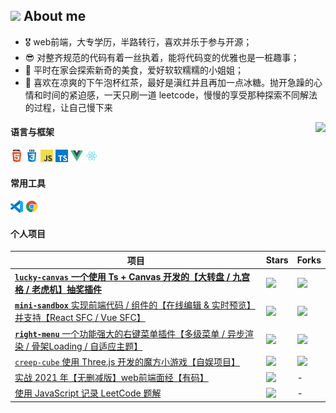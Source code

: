 
## <img src="https://camo.githubusercontent.com/8653492b3ab0c46cc580ad293f0555880ecf8ac82f0a761f17af1335e85e4de6/68747470733a2f2f71706c7573706963747572652e6f73732d636e2d6265696a696e672e616c6979756e63732e636f6d2f364c6a6a51412f48692e676966" height="20"> About me

- 🎖 web前端，大专学历，半路转行，喜欢并乐于参与开源；
- 😎 对整齐规范的代码有着一丝执着，能将代码变的优雅也是一桩趣事；
- 🥕 平时在家会探索新奇的美食，爱好软软糯糯的小姐姐；
- 🍵 喜欢在凉爽的下午泡杯红茶，最好是滇红并且再加一点冰糖。抛开急躁的心情和时间的紧迫感，一天只刷一道 leetcode，慢慢的享受那种探索不同解法的过程，让自己慢下来

<img align="right" src="https://github-readme-stats.vercel.app/api?username=buuing&show_icons=true&count_private=true&hide_border=true&cache_seconds=1900" />

#### 语言与框架

<code><img height="20" src="https://raw.githubusercontent.com/github/explore/80688e429a7d4ef2fca1e82350fe8e3517d3494d/topics/html/html.png"></code>
<code><img height="20" src="https://raw.githubusercontent.com/github/explore/80688e429a7d4ef2fca1e82350fe8e3517d3494d/topics/css/css.png"></code>
<code><img height="20" src="https://raw.githubusercontent.com/github/explore/80688e429a7d4ef2fca1e82350fe8e3517d3494d/topics/javascript/javascript.png"></code>
<code><img height="20" src="https://raw.githubusercontent.com/github/explore/80688e429a7d4ef2fca1e82350fe8e3517d3494d/topics/typescript/typescript.png"></code>
<code><img height="20" src="https://raw.githubusercontent.com/github/explore/80688e429a7d4ef2fca1e82350fe8e3517d3494d/topics/vue/vue.png"></code>
<code><img height="20" src="https://raw.githubusercontent.com/github/explore/80688e429a7d4ef2fca1e82350fe8e3517d3494d/topics/react/react.png"></code>

#### 常用工具

<code><img height="20" src="https://raw.githubusercontent.com/github/explore/80688e429a7d4ef2fca1e82350fe8e3517d3494d/topics/visual-studio-code/visual-studio-code.png"></code>
<code><img height="20" src="https://raw.githubusercontent.com/github/explore/80688e429a7d4ef2fca1e82350fe8e3517d3494d/topics/chrome/chrome.png"></code>

#### 个人项目

| 项目 | Stars | Forks |
| --- | --- | ---|
| [**`lucky-canvas` 一个使用 Ts + Canvas 开发的【大转盘 / 九宫格 / 老虎机】抽奖插件**](https://github.com/buuing/lucky-canvas) | <img src="https://img.shields.io/github/stars/buuing/lucky-canvas?style=social" height="22" align="top" /> | <img src="https://img.shields.io/github/forks/buuing/lucky-canvas?style=social" height="22" align="top" /> |
| [**`mini-sandbox`** 实现前端代码 / 组件的【在线编辑 & 实时预览】并支持【React SFC / Vue SFC】](https://github.com/buuing/mini-sandbox) | <img src="https://img.shields.io/github/stars/buuing/mini-sandbox?style=social" height="22" align="top" /> | <img src="https://img.shields.io/github/forks/buuing/mini-sandbox?style=social" height="22" align="top" /> |
| [**`right-menu`** 一个功能强大的右键菜单插件【多级菜单 / 异步渲染 / 骨架Loading / 自适应主题】](https://github.com/buuing/right-menu) | <img src="https://img.shields.io/github/stars/buuing/right-menu?style=social" height="22" align="top" /> | <img src="https://img.shields.io/github/forks/buuing/right-menu?style=social" height="22" align="top" /> |
| [`creep-cube` 使用 Three.js 开发的魔方小游戏【自娱项目】](https://github.com/buuing/creep-cube) | <img src="https://img.shields.io/github/stars/buuing/creep-cube?style=social" height="22" align="top" /> | <img src="https://img.shields.io/github/forks/buuing/creep-cube?style=social" height="22" align="top" /> |
| [实战 2021 年【无删减版】web前端面经【有码】](https://github.com/buuing/Interview) | <img src="https://img.shields.io/github/stars/buuing/Interview?style=social" height="22" align="top" /> | - |
| [使用 JavaScript 记录 LeetCode 题解](https://github.com/buuing/leetcode) | <img src="https://img.shields.io/github/stars/buuing/leetcode?style=social" height="22" align="top" /> | - |

<br />

<!-- <a href="https://github.com/buuing"><img src="https://media.giphy.com/media/SWoSkN6DxTszqIKEqv/giphy.gif" align="right" height="265" /></a> -->
